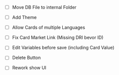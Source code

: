 - [ ] Move DB File to internal Folder

- [ ] Add Theme

- [ ] Allow Cards of multiple Languages

- [ ] Fix Card Market Link (Missing DRI bevor ID)

- [ ] Edit Variables before save (including Card Value)

- [ ] Delete Button

- [ ] Rework show UI


